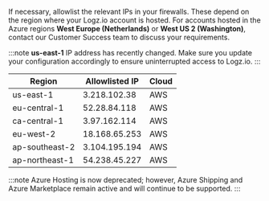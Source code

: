 If necessary, allowlist the relevant IPs in your firewalls. These depend on the region where your Logz.io account is hosted.  For accounts hosted in the Azure regions **West Europe (Netherlands)** or **West US 2 (Washington)**, contact our Customer Success team to discuss your requirements. 

:::note
**us-east-1** IP address has recently changed. Make sure you update your configuration accordingly to ensure uninterrupted access to Logz.io.
:::


| Region  | Allowlisted IP  | Cloud |
|---|---|---|
| us-east-1 | 3.218.102.38 | AWS |
| eu-central-1 | 52.28.84.118 | AWS |
| ca-central-1 | 3.97.162.114 | AWS |
| eu-west-2 | 18.168.65.253 | AWS |
| ap-southeast-2 | 3.104.195.194 | AWS |
| ap-northeast-1 | 54.238.45.227 | AWS |

:::note
Azure Hosting is now deprecated; however, Azure Shipping and Azure Marketplace remain active and will continue to be supported.
:::

<!--  21 Oct 2021: These table entries are on hold until the issue with Azure regions is resolved
| westeurope | x.x.x.x | Azure |
| westus2 | x.x.x.x | Azure |  -->
